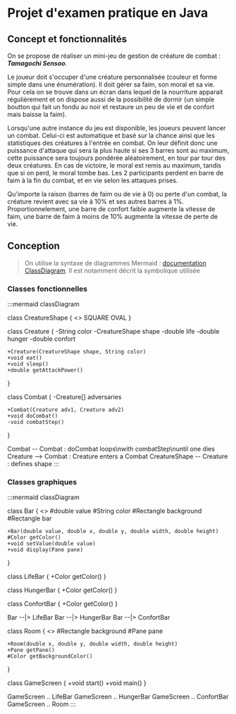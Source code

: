 # Projet d'examen pratique en Java

## Concept et fonctionnalités

On se propose de réaliser un mini-jeu de gestion de créature de combat : __*Tamagochi Sensoo*__.

Le joueur doit s'occuper d'une créature personnalisée (couleur et forme simple dans une énumération). Il doit gérer sa faim, son moral et sa vie. Pour cela on se trouve dans un écran dans lequel de la nourriture apparait régulièrement et on dispose aussi de la possibilité de dormir (un simple boutton qui fait un fondu au noir et restaure un peu de vie et de confort mais baisse la faim). 

Lorsqu'une autre instance du jeu est disponible, les joueurs peuvent lancer un combat. Celui-ci est automatique et basé sur la chance ainsi que les statistiques des créatures à l'entrée en combat. On leur définit donc une puissance d'attaque qui sera la plus haute si ses 3 barres sont au maximum, cette puissance sera toujours pondérée aléatoirement, en tour par tour des deux créatures. En cas de victoire, le moral est remis au maximum, tandis que si on perd, le moral tombe bas. Les 2 participants perdent en barre de faim à la fin du combat, et en vie selon les attaques prises.

Qu'importe la raison (barres de faim ou de vie à 0) ou perte d'un combat, la créature revient avec sa vie à 10% et ses autres barres à 1%. Proportionnelement, une barre de confort faible augmente la vitesse de faim, une barre de faim à moins de 10% augmente la vitesse de perte de vie.

## Conception

> On utilise la syntaxe de diagrammes Mermaid : [documentation ClassDiagram](https://mermaid.js.org/syntax/classDiagram.html#class-diagrams). Il est notamment décrit la symbolique utilisée

### Classes fonctionnelles

:::mermaid
classDiagram

class CreatureShape {
    <<enum>>
    SQUARE
    OVAL
}

class Creature {
    -String color
    -CreatureShape shape
    -double life
    -double hunger
    -double confort

    +Creature(CreatureShape shape, String color)
    +void eat()
    +void sleep()
    +double getAttackPower()
}

class Combat {
    -Creature[] adversaries
    
    +Combat(Creature adv1, Creature adv2)
    +void doCombat()
    -void combatStep()
}

Combat -- Combat : doCombat loops\nwith combatStep\nuntil one dies
Creature --> Combat : Creature enters a Combat
CreatureShape -- Creature : defines shape
:::

### Classes graphiques

:::mermaid
classDiagram

class Bar {
    <<abstract>>
    #double value
    #String color
    #Rectangle background
    #Rectangle bar

    +Bar(double value, double x, double y, double width, double height)
    #Color getColor()
    +void setValue(double value)
    +void display(Pane pane)
}

class LifeBar {
    +Color getColor()
}

class HungerBar {
    +Color getColor()
}

class ConfortBar {
    +Color getColor()
}

Bar --|> LifeBar
Bar --|> HungerBar
Bar --|> ConfortBar

class Room {
    <<abstract>>
    #Rectangle background
    #Pane pane

    +Room(double x, double y, double width, double height)
    +Pane getPane()
    #Color getBackgroundColor()
}

class GameScreen {
    +void start()
    +void main()
}

GameScreen .. LifeBar
GameScreen .. HungerBar
GameScreen .. ConfortBar
GameScreen .. Room
:::